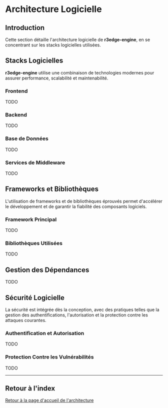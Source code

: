 # Architecture Logicielle

## Introduction

Cette section détaille l'architecture logicielle de **r3edge-engine**, en se concentrant sur les stacks logicielles utilisées.

## Stacks Logicielles

**r3edge-engine** utilise une combinaison de technologies modernes pour assurer performance, scalabilité et maintenabilité.

### Frontend

TODO

### Backend

TODO

### Base de Données

TODO

### Services de Middleware

TODO

## Frameworks et Bibliothèques

L'utilisation de frameworks et de bibliothèques éprouvés permet d'accélérer le développement et de garantir la fiabilité des composants logiciels.

### Framework Principal

TODO

### Bibliothèques Utilisées

TODO

## Gestion des Dépendances

TODO

## Sécurité Logicielle

La sécurité est intégrée dès la conception, avec des pratiques telles que la gestion des authentifications, l'autorisation et la protection contre les attaques courantes.

### Authentification et Autorisation

TODO

### Protection Contre les Vulnérabilités

TODO

---

## Retour à l'index

[Retour à la page d'accueil de l'architecture](index.md)
